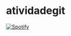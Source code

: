 # atividadegit
 
[![Spotify](https://spotify-github-readme.vercel.app/api/spotify)](https://open.spotify.com/intl-pt/track/0U9CZWq6umZsN432nh3WWT?si=9a0ea8befc624c14)
